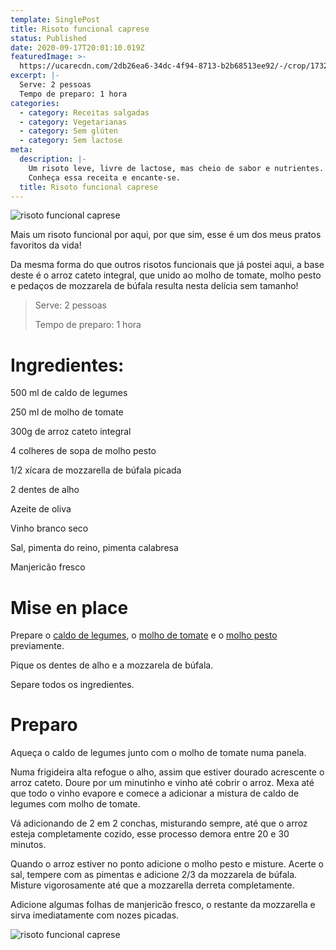 ```yaml
---
template: SinglePost
title: Risoto funcional caprese
status: Published
date: 2020-09-17T20:01:10.019Z
featuredImage: >-
  https://ucarecdn.com/2db26ea6-34dc-4f94-8713-b2b68513ee92/-/crop/1732x1212/0,765/-/preview/
excerpt: |-
  Serve: 2 pessoas
  Tempo de preparo: 1 hora
categories:
  - category: Receitas salgadas
  - category: Vegetarianas
  - category: Sem glúten
  - category: Sem lactose
meta:
  description: |-
    Um risoto leve, livre de lactose, mas cheio de sabor e nutrientes.
    Conheça essa receita e encante-se.
  title: Risoto funcional caprese
---
```

![risoto funcional caprese](https://ucarecdn.com/b4ef7e4b-824d-40ca-91e2-a9eda0e48ff6/-/crop/1732x1043/0,758/-/preview/)

Mais um risoto funcional por aqui, por que sim, esse é um dos meus pratos favoritos da vida!

Da mesma forma do que outros risotos funcionais que já postei aqui, a base deste é o arroz cateto integral, que unido ao molho de tomate, molho pesto e pedaços de mozzarela de búfala resulta nesta delícia sem tamanho!

> Serve: 2 pessoas
>
> Tempo de preparo: 1 hora

# Ingredientes:

500 ml de caldo de legumes

250 ml de molho de tomate

300g de arroz cateto integral

4 colheres de sopa de molho pesto

1/2 xícara de mozzarella de búfala picada

2 dentes de alho

Azeite de oliva

Vinho branco seco

Sal, pimenta do reino, pimenta calabresa

Manjericão fresco

# Mise en place

Prepare o [caldo de legumes](https://paolafabeni.com/posts/caldo-de-legumes/), o [molho de tomate](https://paolafabeni.com/posts/molho-de-tomate/) e o [molho pesto](https://paolafabeni.com/posts/molho-pesto/) previamente.

Pique os dentes de alho e a mozzarela de búfala.

Separe todos os ingredientes.

# Preparo

Aqueça o caldo de legumes junto com o molho de tomate numa panela.

Numa frigideira alta refogue o alho, assim que estiver dourado acrescente o arroz cateto. Doure por um minutinho e vinho até cobrir o arroz. Mexa até que todo o vinho evapore e comece a adicionar a mistura de caldo de legumes com molho de tomate.

Vá adicionando de 2 em 2 conchas, misturando sempre, até que o arroz esteja completamente cozido, esse processo demora entre 20 e 30 minutos. 

Quando o arroz estiver no ponto adicione o molho pesto e misture. Acerte o sal, tempere com as pimentas e adicione 2/3 da mozzarela de búfala. Misture vigorosamente até que a mozzarella derreta completamente.

Adicione algumas folhas de manjericão fresco, o restante da mozzarella e sirva imediatamente com nozes picadas.

![risoto funcional caprese](https://ucarecdn.com/d011a066-350d-44ed-b157-8b6589dc078b/-/crop/1732x1205/0,799/-/preview/)
